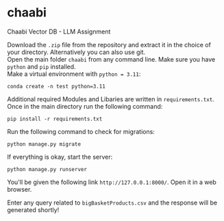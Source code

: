 # chaabi
Chaabi Vector DB - LLM Assignment

Download the `.zip` file from the repository and extract it in the choice of your directory. Alternatively you can also use git.<br />
Open the main folder `chaabi` from any command line. Make sure you have `python` and `pip` installed.<br />
Make a virtual environment with `python = 3.11`: <br />
```
conda create -n test python=3.11
``` 
Additional required Modules and Libaries are written in `requirements.txt`. Once in the main directory run the following command: <br />
```
pip install -r requirements.txt
```

Run the following command to check for migrations:
```
python manage.py migrate
```

If everything is okay, start the server:
```
python manage.py runserver
```

You'll be given the following link `http://127.0.0.1:8000/`. Open it in a web browser.

Enter any query related to `bigBasketProducts.csv` and the response will be generated shortly!
